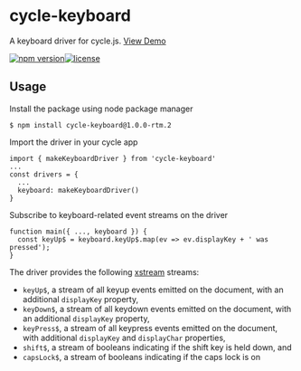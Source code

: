 # cycle-keyboard
A keyboard driver for cycle.js. [View Demo](https://artfuldev.github.io/cycle-keyboard)

[![npm version](https://img.shields.io/badge/npm-v1.0.0--rtm.2-orange.svg)](https://img.shields.io/badge/npm-v1.0.0--rtm.2-orange.svg)[![license](https://img.shields.io/badge/license-MIT-blue.svg)](https://img.shields.io/badge/license-MIT-blue.svg)

## Usage
Install the package using node package manager
```
$ npm install cycle-keyboard@1.0.0-rtm.2
```
Import the driver in your cycle app
```
import { makeKeyboardDriver } from 'cycle-keyboard'
...
const drivers = {
  ...
  keyboard: makeKeyboardDriver()
}
```
Subscribe to keyboard-related event streams on the driver
```
function main({ ..., keyboard }) {
  const keyUp$ = keyboard.keyUp$.map(ev => ev.displayKey + ' was pressed');
}
```
The driver provides the following [xstream](https://github.com/staltz/xstream) streams:
* `keyUp$`, a stream of all keyup events emitted on the document, with an additional `displayKey` property,
* `keyDown$`, a stream of all keydown events emitted on the document, with an additional `displayKey` property,
* `keyPress$`, a stream of all keypress events emitted on the document, with additional `displayKey` and `displayChar` properties,
* `shift$`, a stream of booleans indicating if the shift key is held down, and
* `capsLock$`, a stream of booleans indicating if the caps lock is on
